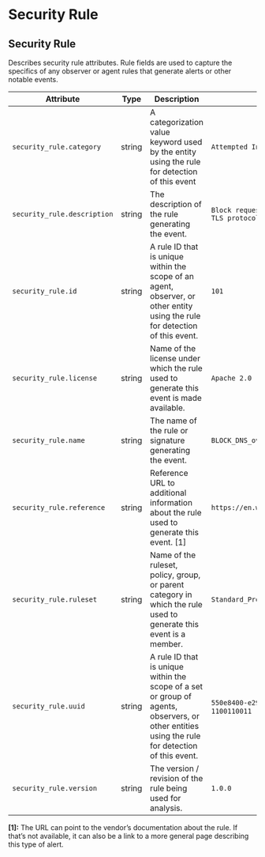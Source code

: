 <!--- Hugo front matter used to generate the website version of this page:
--->

<!-- NOTE: THIS FILE IS AUTOGENERATED. DO NOT EDIT BY HAND. -->
<!-- see templates/registry/markdown/attribute_namespace.md.j2 -->

# Security Rule

## Security Rule

Describes security rule attributes. Rule fields are used to capture the specifics of any observer or agent rules that generate alerts or other notable events.

| Attribute                   | Type   | Description                                                                                                                                     | Examples                                                  | Stability                                                        |
| --------------------------- | ------ | ----------------------------------------------------------------------------------------------------------------------------------------------- | --------------------------------------------------------- | ---------------------------------------------------------------- |
| `security_rule.category`    | string | A categorization value keyword used by the entity using the rule for detection of this event                                                    | `Attempted Information Leak`                              | ![Experimental](https://img.shields.io/badge/-experimental-blue) |
| `security_rule.description` | string | The description of the rule generating the event.                                                                                               | `Block requests to public DNS over HTTPS / TLS protocols` | ![Experimental](https://img.shields.io/badge/-experimental-blue) |
| `security_rule.id`          | string | A rule ID that is unique within the scope of an agent, observer, or other entity using the rule for detection of this event.                    | `101`                                                     | ![Experimental](https://img.shields.io/badge/-experimental-blue) |
| `security_rule.license`     | string | Name of the license under which the rule used to generate this event is made available.                                                         | `Apache 2.0`                                              | ![Experimental](https://img.shields.io/badge/-experimental-blue) |
| `security_rule.name`        | string | The name of the rule or signature generating the event.                                                                                         | `BLOCK_DNS_over_TLS`                                      | ![Experimental](https://img.shields.io/badge/-experimental-blue) |
| `security_rule.reference`   | string | Reference URL to additional information about the rule used to generate this event. [1]                                                         | `https://en.wikipedia.org/wiki/DNS_over_TLS`              | ![Experimental](https://img.shields.io/badge/-experimental-blue) |
| `security_rule.ruleset`     | string | Name of the ruleset, policy, group, or parent category in which the rule used to generate this event is a member.                               | `Standard_Protocol_Filters`                               | ![Experimental](https://img.shields.io/badge/-experimental-blue) |
| `security_rule.uuid`        | string | A rule ID that is unique within the scope of a set or group of agents, observers, or other entities using the rule for detection of this event. | `550e8400-e29b-41d4-a716-446655440000`; `1100110011`      | ![Experimental](https://img.shields.io/badge/-experimental-blue) |
| `security_rule.version`     | string | The version / revision of the rule being used for analysis.                                                                                     | `1.0.0`                                                   | ![Experimental](https://img.shields.io/badge/-experimental-blue) |

**[1]:** The URL can point to the vendor’s documentation about the rule. If that’s not available, it can also be a link to a more general page describing this type of alert.
